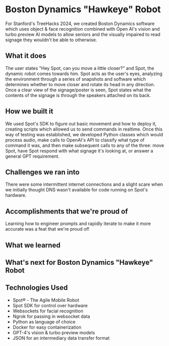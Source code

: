 # Boston Dynamics "Hawkeye" Robot

For Stanford's TreeHacks 2024, we created Boston Dynamics software which uses object & face recognition combined with Open AI's vision and turbo preview AI models to allow seniors and the visually impaired to read signage they wouldn't be able to otherwise.

## What it does
The user states "Hey Spot, can you move a little closer?" and Spot, the dynamic robot comes towards him. Spot acts as the user's eyes, analyzing the environment through a series of snapshots and software which determines whether to move closer and rotate its head in any direction. Once a clear view of the signage/poster is seen, Spot states what the contents of the signage is through the speakers attached on its back.

## How we built it
We used Spot's SDK to figure out basic movement and how to deploy it, creating scripts which allowed us to send commands in realtime. Once this way of testing was established, we developed Python classes which would process audio, make calls to OpenAI's API to classify what type of command it was, and then make subsequent calls to any of the three: move Spot, have Spot respond with what signage it's looking at, or answer a general GPT requirement.

## Challenges we ran into
There were some intermittent internet connections and a slight scare when we initially thought DNS wasn't available for code running on Spot's hardware. 

## Accomplishments that we're proud of
Learning how to engineer prompts and rapidly iterate to make it more accurate was a feat that we're proud of!

## What we learned

## What's next for Boston Dynamics "Hawkeye" Robot

## Technologies Used
* Spot® - The Agile Mobile Robot
* Spot SDK for control over hardware
* Websockets for facial recognition
* Ngrok for passing in websocket data
* Python as language of choice
* Docker for easy containerization
* GPT-4's vision & turbo preview models
* JSON for an intermediary data transfer format

